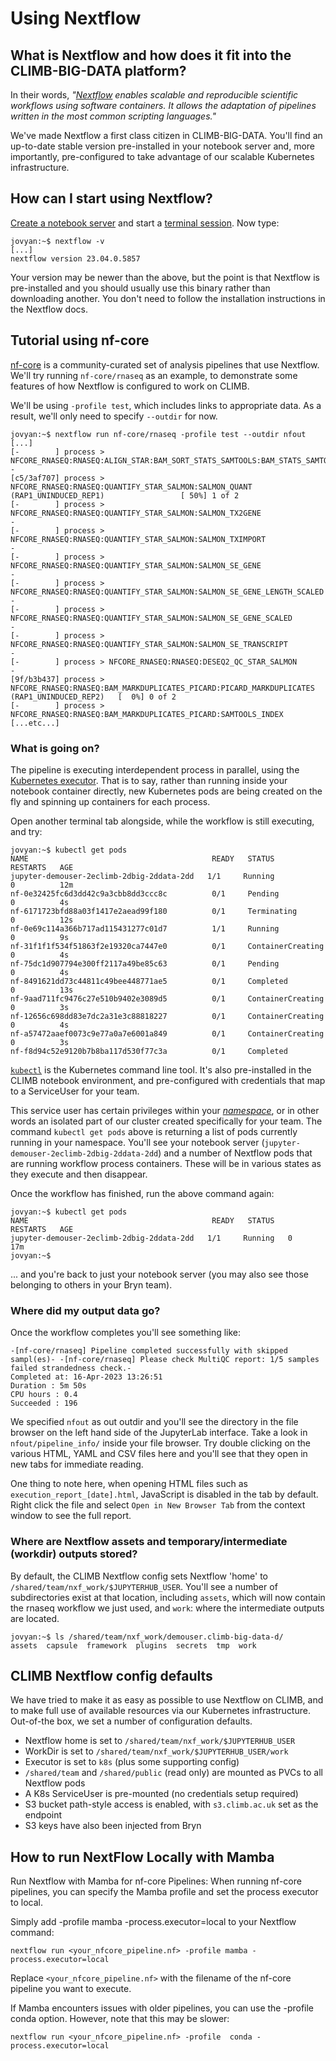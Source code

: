 # Using Nextflow

## What is Nextflow and how does it fit into the CLIMB-BIG-DATA platform?

In their words, _"[Nextflow](https://nextflow.io) enables scalable and reproducible scientific workflows using software containers. It allows the adaptation of pipelines written in the most common scripting languages."_

We've made Nextflow a first class citizen in CLIMB-BIG-DATA. You'll find an up-to-date stable version pre-installed in your notebook server and, more importantly, pre-configured to take advantage of our scalable Kubernetes infrastructure.

## How can I start using Nextflow?

[Create a notebook server](quick-start.md) and start a [terminal session](using-the-terminal.md). Now type:

```console
jovyan:~$ nextflow -v
[...]
nextflow version 23.04.0.5857
```

Your version may be newer than the above, but the point is that Nextflow is pre-installed and you should usually use this binary rather than downloading another. You don't need to follow the installation instructions in the Nextflow docs.

## Tutorial using nf-core

[nf-core](https://nf-co.re/) is a community-curated set of analysis pipelines that use Nextflow. We'll try running `nf-core/rnaseq` as an example, to demonstrate some features of how Nextflow is configured to work on CLIMB.

We'll be using `-profile test`, which includes links to appropriate data. As a result, we'll only need to specify `--outdir` for now.

```console
jovyan:~$ nextflow run nf-core/rnaseq -profile test --outdir nfout
[...]
[-        ] process > NFCORE_RNASEQ:RNASEQ:ALIGN_STAR:BAM_SORT_STATS_SAMTOOLS:BAM_STATS_SAMTOOLS:SAMTOOLS_IDXSTATS -
[c5/3af707] process > NFCORE_RNASEQ:RNASEQ:QUANTIFY_STAR_SALMON:SALMON_QUANT (RAP1_UNINDUCED_REP1)                 [ 50%] 1 of 2
[-        ] process > NFCORE_RNASEQ:RNASEQ:QUANTIFY_STAR_SALMON:SALMON_TX2GENE                                     -
[-        ] process > NFCORE_RNASEQ:RNASEQ:QUANTIFY_STAR_SALMON:SALMON_TXIMPORT                                    -
[-        ] process > NFCORE_RNASEQ:RNASEQ:QUANTIFY_STAR_SALMON:SALMON_SE_GENE                                     -
[-        ] process > NFCORE_RNASEQ:RNASEQ:QUANTIFY_STAR_SALMON:SALMON_SE_GENE_LENGTH_SCALED                       -
[-        ] process > NFCORE_RNASEQ:RNASEQ:QUANTIFY_STAR_SALMON:SALMON_SE_GENE_SCALED                              -
[-        ] process > NFCORE_RNASEQ:RNASEQ:QUANTIFY_STAR_SALMON:SALMON_SE_TRANSCRIPT                               -
[-        ] process > NFCORE_RNASEQ:RNASEQ:DESEQ2_QC_STAR_SALMON                                                   -
[9f/b3b437] process > NFCORE_RNASEQ:RNASEQ:BAM_MARKDUPLICATES_PICARD:PICARD_MARKDUPLICATES (RAP1_UNINDUCED_REP2)   [  0%] 0 of 2
[-        ] process > NFCORE_RNASEQ:RNASEQ:BAM_MARKDUPLICATES_PICARD:SAMTOOLS_INDEX
[...etc...]

```

### What is going on?

The pipeline is executing interdependent process in parallel, using the [Kubernetes executor](https://www.nextflow.io/docs/latest/executor.html#kubernetes). That is to say, rather than running inside your notebook container directly, new Kubernetes pods are being created on the fly and spinning up containers for each process.

Open another terminal tab alongside, while the workflow is still executing, and try:

```console
jovyan:~$ kubectl get pods
NAME                                         READY   STATUS              RESTARTS   AGE
jupyter-demouser-2eclimb-2dbig-2ddata-2dd   1/1     Running             0          12m
nf-0e32425fc6d3dd42c9a3cbb8dd3ccc8c          0/1     Pending             0          4s
nf-6171723bfd88a03f1417e2aead99f180          0/1     Terminating         0          12s
nf-0e69c114a366b717ad115431277c01d7          1/1     Running             0          9s
nf-31f1f1f534f51863f2e19320ca7447e0          0/1     ContainerCreating   0          4s
nf-75dc1d907794e300ff2117a49be85c63          0/1     Pending             0          4s
nf-8491621dd73c44811c49bee448771ae5          0/1     Completed           0          13s
nf-9aad711fc9476c27e510b9402e3089d5          0/1     ContainerCreating   0          3s
nf-12656c698dd83e7dc2a31e3c88818227          0/1     ContainerCreating   0          4s
nf-a57472aaef0073c9e77a0a7e6001a849          0/1     ContainerCreating   0          3s
nf-f8d94c52e9120b7b8ba117d530f77c3a          0/1     Completed
```

[`kubectl`](https://kubernetes.io/docs/reference/kubectl/) is the Kubernetes command line tool. It's also pre-installed in the CLIMB notebook environment, and pre-configured with credentials that map to a ServiceUser for your team.

This service user has certain privileges within your _[namespace](https://kubernetes.io/docs/concepts/overview/working-with-objects/namespaces/)_, or in other words an isolated part of our cluster created specifically for your team. The command `kubectl get pods` above is returning a list of pods currently running in your namespace. You'll see your notebook server (`jupyter-demouser-2eclimb-2dbig-2ddata-2dd`) and a number of Nextflow pods that are running workflow process containers. These will be in various states as they execute and then disappear.

Once the workflow has finished, run the above command again:

```console
jovyan:~$ kubectl get pods
NAME                                         READY   STATUS    RESTARTS   AGE
jupyter-demouser-2eclimb-2dbig-2ddata-2dd   1/1     Running   0          17m
jovyan:~$
```

... and you're back to just your notebook server (you may also see those belonging to others in your Bryn team).

### Where did my output data go?

Once the workflow completes you'll see something like:

```console
-[nf-core/rnaseq] Pipeline completed successfully with skipped sampl(es)- -[nf-core/rnaseq] Please check MultiQC report: 1/5 samples failed strandedness check.-
Completed at: 16-Apr-2023 13:26:51
Duration : 5m 50s
CPU hours : 0.4
Succeeded : 196
```

We specified `nfout` as out outdir and you'll see the directory in the file browser on the left hand side of the JupyterLab interface. Take a look in `nfout/pipeline_info/` inside your file browser. Try double clicking on the various HTML, YAML and CSV files here and you'll see that they open in new tabs for immediate reading.

One thing to note here, when opening HTML files such as `execution_report_[date].html`, JavaScript is disabled in the tab by default. Right click the file and select `Open in New Browser Tab` from the context window to see the full report.

### Where are Nextflow assets and temporary/intermediate (workdir) outputs stored?

By default, the CLIMB Nextflow config sets Nextflow 'home' to `/shared/team/nxf_work/$JUPYTERHUB_USER`. You'll see a number of subdirectories exist at that location, including `assets`, which will now contain the rnaseq workflow we just used, and `work`: where the intermediate outputs are located.

```console
jovyan:~$ ls /shared/team/nxf_work/demouser.climb-big-data-d/
assets  capsule  framework  plugins  secrets  tmp  work
```

## CLIMB Nextflow config defaults

We have tried to make it as easy as possible to use Nextflow on CLIMB, and to make full use of available resources via our Kubernetes infrastructure. Out-of-the box, we set a number of configuration defaults.

- Nextflow home is set to `/shared/team/nxf_work/$JUPYTERHUB_USER`
- WorkDir is set to `/shared/team/nxf_work/$JUPYTERHUB_USER/work`
- Executor is set to `k8s` (plus some supporting config)
- `/shared/team` and `/shared/public` (read only) are mounted as PVCs to all Nextflow pods
- A K8s ServiceUser is pre-mounted (no credentials setup required)
- S3 bucket path-style access is enabled, with `s3.climb.ac.uk` set as the endpoint
- S3 keys have also been injected from Bryn

## How to run NextFlow Locally with Mamba

Run Nextflow with Mamba for nf-core Pipelines: When running nf-core pipelines, you can specify the Mamba profile and set the process executor to local. 

Simply add -profile mamba -process.executor=local to your Nextflow command:

```console
nextflow run <your_nfcore_pipeline.nf> -profile mamba -process.executor=local
```

Replace `<your_nfcore_pipeline.nf>` with the filename of the nf-core pipeline you want to execute.

If Mamba encounters issues with older pipelines, you can use the -profile conda option. However, note that this may be slower:

```console
nextflow run <your_nfcore_pipeline.nf> -profile  conda -process.executor=local
```